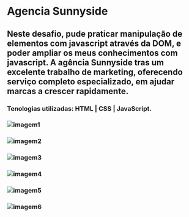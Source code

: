 # Agencia Sunnyside

## Neste desafio, pude praticar manipulação de elementos com javascript através da DOM, e poder ampliar os meus conhecimentos com javascript. A agência Sunnyside tras um excelente trabalho de marketing, oferecendo serviço completo especializado, em ajudar marcas a crescer rapidamente.

### Tenologias utilizadas: HTML | CSS | JavaScript.

### ![imagem1](https://user-images.githubusercontent.com/121909515/226642525-8e20fd91-b432-4bff-9e3c-908490ab77e8.png)
### ![imagem2](https://user-images.githubusercontent.com/121909515/226642589-6a92531b-ed50-430f-b182-d069ee47a833.png)
### ![imagem3](https://user-images.githubusercontent.com/121909515/226642675-b9aebe8b-836c-46f4-88de-dbb52bc2463d.png)
### ![imagem4](https://user-images.githubusercontent.com/121909515/226642761-4d995738-6c04-4980-9f5a-53daec88740e.png)
### ![imagem5](https://user-images.githubusercontent.com/121909515/226642805-34f349e4-ef00-4712-983e-ed144a5e231d.png)
### ![imagem6](https://user-images.githubusercontent.com/121909515/226642838-e8740980-e804-4b60-90df-daae3694030d.png)

